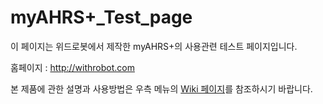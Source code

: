 myAHRS+_Test_page
=======================

이 페이지는 위드로봇에서 제작한 myAHRS+의 사용관련 테스트 페이지입니다.

홈페이지 : http://withrobot.com

본 제품에 관한 설명과 사용방법은 우측 메뉴의 [Wiki 페이지](https://github.com/zeropk/Test_AHRS/wiki)를 참조하시기 바랍니다.

